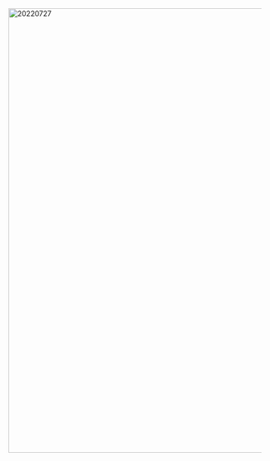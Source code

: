<img width="884" alt="20220727" src="https://user-images.githubusercontent.com/55650732/181267555-8ab927d3-235e-4669-b4fa-27f33c29255b.PNG">
